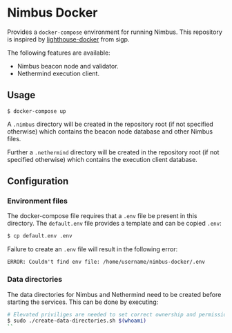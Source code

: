 # Nimbus Docker

Provides a `docker-compose` environment for running Nimbus. This repository is inspired by [lighthouse-docker](https://github.com/sigp/lighthouse-docker) from sigp.

The following features are available:

- Nimbus beacon node and validator.
- Nethermind execution client.

## Usage

`$ docker-compose up`

A `.nimbus` directory will be created in the repository root (if not specified otherwise) which contains the beacon node database and other Nimbus files.

Further a `.nethermind` directory will be created in the repository root (if not specified otherwise) which contains the execution client database.

## Configuration

### Environment files
The docker-compose file requires that a `.env` file be present in this
directory. The `default.env` file provides a template and can be copied `.env`:

```bash
$ cp default.env .env
```

Failure to create an `.env` file will result in the following error:

```
ERROR: Couldn't find env file: /home/username/nimbus-docker/.env
```

### Data directories
The data directories for Nimbus and Nethermind need to be created before starting the services. This can be done by executing:

```bash
# Elevated priviliges are needed to set correct ownership and permissions.
$ sudo ./create-data-directories.sh $(whoami)
``
